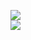 [![](https://img.shields.io/badge/Made%20With-Github%20Spray-lightgrey.svg?style=for-the-badge&logo=github)](https://github.com/Annihil/github-spray#6550)  
[![](https://i.imgur.com/2DrTn0Z.gif)](https://github.com/Annihil/github-spray)